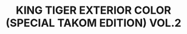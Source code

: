 ---
title: "KING TIGER EXTERIOR COLOR (SPECIAL TAKOM EDITION) VOL.2"
price: "TBA"
desc: "Opis nije dostupan"
img_path: "/assets/img/A.MIG-7166.jpg"
brand: AMMO
available: true
cat: "acrylics"
subcat: "ACRYLIC PAINT SETS"
subsubcat: "SS"
---